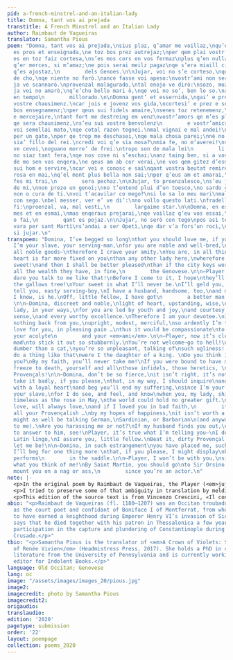 ```yaml
---
pid: a-french-minstrel-and-an-italian-lady
title: Domna, tant vos ai prejada
transtitle: A French Minstrel and an Italian Lady
author: Raimbaut de Vaqueiras
translator: Samantha Pious
poem: "Domna, tant vos ai prejada,\nsius plaz, q’amar me voillaz,\nqu’eu sui vostr’endomenjaz,\ncar
  es pros et enseignada,\ne toz bos prez autrejaz;\nper qem plai vostr’amistaz.\ncar
  es en toz faiz cortesa,\ns’es mos cors en vos fermaz\nplus q’en nulla genoesa:\nper
  q’er merces, si m’amaz;\ne pois serai meilz pagaz\nqe s’era miaill ciutaz,\nab l’aver,
  q’es ajostaz,\n        dels Genoes.\n\nJujar, voi no s’e corteso,\nqe me chaidejai
  de cho,\nqe niente no farò.\nance fasse voi apeso:\nvostr’ami non serò. \ncerto
  ja ve scannarò.\nprovenzal malagurado,\ntal enojo ve dirò:\nsozo, mozo, escalvado!\nni
  ja voi no amarò,\nq’e’chu bello mari ò,\nqe voi no se’, ben lo so.\nandai via, frar’,
  en tempo\n        millorado.\n\nDomna gent’ et essernida,\ngai’ e pros e conoissenz,\nvallam
  vostre chausimenz.\ncar jois e jovenz vos gida,\ncortesi’ e prez e senz,\ne toz
  bos ensegnamenz;\nper qeus sui fidels amaire,\nsenes toz retenemenz,\nfrancs, humils
  e mercejaire,\ntant fort me destreing em venz\nvostr’amors qe m’es plasenz;\nper
  qe sera chausimenz,\ns’eu sui vostre benvolenz\n        e vostr’amics.\n\nJujar,
  voi semellai mato,\nqe cotal razon tegnei.\nmal vignai e mal andei!\nnon ave’ sen
  per un gato,\nper qe trop me deschasei,\nqe mala chosa parei;\nnè no faria tal cosa,\nsi
  sia’ fillo del rei.\ncredi voi q’e sia mosa?\nmia fe, no m’averei!\nsi per m’amor
  ve cevei,\noguano morre’ de frei:\ntropo son de mala lei\n        li Provenzal.\n\nDomna,
  no siaz tant fera,\nqe nos cove ni s’eschai;\nanz taing ben, si a vos plai,\nqe
  de mo sen vos enqera,\ne qeus am ab cor verai,\ne vos qem gitez d’esmai,\nq’eu vos
  sui hom e servire,\ncar vei e conosc e sai\nqant vostra beutat remire,\nfresca cum
  rosa en mai,\nq’el mont plus bella non sai;\nper q’eus am et amarai,\ne si bona
  fes mi trai,\n        sera pechaz.\n\nJujar, to proenzalesco,\ns’eu ja gauz aja
  de mi,\nnon prezo un genoi;\nno t’entend plui d’un toesco,\no sardo o barbari,\nni
  non o cura de ti.\nvoi t’acavilar co mego?\nsi lo sa lo meu mari\nmal plait averai
  con sego.\nbel messer, ver e’ ve di’:\nno vollo questo lati.\nfradello, ço voja
  fi:\nproenzal, va, mal vesti,\n        largaime star.\n\nDomna, en estraing cossire\nm’avez
  mes et en esmai,\nmas enqeraus prejarai,\nqe voillaz q’eu vos essai,\nsi cum provenzals
  o fai,\n        qant es pojaz.\n\nJujar, no serò con tego\npos asi te cal de mi:\nmeill
  vara per sant Martì\ns’andai a ser Opetì,\nqe dar v’a fors’un rocì,\n        car
  si jujar.\n"
transpoem: "Domina, I’ve begged so long\nthat you should love me, if you want,\nsince
  I’m your slave, your serving-man,\nfor you are noble and well-bred,\nand you provide
  all noble goods—\ntherefore I crave your amity.\nYou are, in all things, courteous.\nMy
  heart is far more fixed on you\nthan any other lady here,\nwherefore I cry you mercy,
  sweet!\nand then I shall be better pleased\nthan if the city keys were mine\nwith
  all the wealth they have, in fine,\n        the Genovese.\n\n—Player, you are insolent.\nHow
  dare you talk to me like that!\nBefore I come to it, I hope\nthey’ll hang you from
  the gallows tree!\nYour sweet is what I’ll never be.\nI’ll geld you, pervert, Provençal!\nI
  tell you, nasty serving-boy,\nI have a husband, handsome, too,\nand more than you,
  I know, is he.\nOff, little fellow, I have got\n        a better man than thee.
  \n\n—Domina, discreet and noble,\nlight of heart, upstanding, wise,\ninstruct me,
  lady, in your ways,\nfor you are led by youth and joy,\nand courtesy, esteem, good
  sense,\nand every worthy excellence.\nTherefore I am your devotee.\nI could hold
  nothing back from you,\nupright, modest, merciful,\nso ardently I’m torn apart\nby
  love for you, in pleasing pain …\nthus it would be compassionate\nto choose me as
  your acolyte\n        and your <em>ami</em>.\n\n—Player, now it’s clear: you’re
  mad\nto stick it out so stubbornly.\nYou’re not welcome—go to hell!\nYou must be
  dumber than a cat,\nyou’re so unpleasant, talking of\nsuch ugliness! I wouldn’t
  do a thing like that\nwere I the daughter of a king. \nDo you think I’m a fool like
  you?\nBy my faith, you’ll never take me!\nIf you were bound to have my love,\nyou’d
  freeze to death, yourself and all\nthose infidels, those heretics, \n        the
  Provençals!\n\n—Domina, don’t be so fierce,\nit isn’t right, it’s not your style!\nDon’t
  take it badly, if you please,\nthat, in my way, I should inquire\nand court you
  with a loyal heart\nand beg you’ll end my suffering,\nsince I’m your serving-man,
  your slave,\nfor I do see, and feel, and know\nwhen you, my lady, shine as bright\nand
  timeless as the rose in May,\nthe world could hold no greater gift.\nTherefore I
  love, will always love,\nand if I loved you in bad faith,\n        it would be sin.\n\n—Player,
  all your Provençalish …\nby my hopes of happiness,\nit isn’t worth a single cent!\nYou
  might as well be talking German,\nSardinian, or Barbarian\n(and anyway, it’s Greek
  to me).\nAre you harassing me or not?\nIf my husband finds you out,\nyou’ll have
  to answer to him, see!\nPlayer, it’s true what I’m telling you—\nI don’t like your
  Latin lingo,\nI assure you, little fellow.\nBeat it, dirty Provençal, \n        and
  let me be!\n\n—Domina, in such estrangement\nyou have placed me, such dismay!\nStill,
  I’ll beg for one thing more:\nthat, if you please, I might display\nhow well a Provençal
  performs\n        in the saddle.\n\n—Player, I won’t be with you,\nsince this is
  what you think of me!\nBy Saint Martin, you should go\nto Sir Orsino, who will know\nto
  mount you on a nag or ass,\n        since you’re an actor.\n"
note: |-
  <p>In the original poem by Raimbaut de Vaqueiras, the Player (<em>jujar</em>) speaks in Old Occitan, in the elevated style of courtly love (<em>fin’amors</em>), while the Domina (<em>domna</em>) responds in a Genovese dialect, in a much lower register. Is the Player a sophisticated seductor or a bumbling ingenu? How much, or how little, does the Domina know about the language of courtly love? Who is the butt of whose joke? The poem seems to be deliberately ambiguous on parchment, allowing for a multiplicity of theatrical interpretations depending on the performers and the demands of their audience.</p>
  <p>I tried to preserve some of that ambiguity in translation by melding archaisms (in the style of Geoffrey Chaucer and Sir Thomas Malory) and more contemporary idioms. For example, a “player” can be an artistic performer or a sexually promiscuous man, just as “domina” can refer to its etymology as the lady of a medieval household or to the dominant woman in a BDSM scenario.</p>
  <p>This edition of the source text is from Vincenzo Crescini, «Il contrasto bilingue di Rambaldo di Vaqueiras», <em>Atti e memorie della reale accademia di Padova</em>, n.s., 7 (1890–1891), pp. 187–202.</p>
abio: "<p>Raimbaut de Vaqueiras (fl. 1180–1207) was an Occitan troubadour who served
  as the court poet and confidant of Boniface I of Montferrat, from whom he claimed
  to have earned a knighthood during Emperor Henry VI’s invasion of Sicily. Legend
  says that he died together with his patron in Thessalonica a few years after their
  participation in the capture and plundering of Constantinople during the Fourth
  Crusade.</p>"
tbio: "<p>Samantha Pious is the translator of <em>A Crown of Violets: Selected Poems
  of Renée Vivien</em> (Headmistress Press, 2017). She holds a PhD in comparative
  literature from the University of Pennsylvania and is currently working as managing
  editor for Indolent Books.</p>"
language: Old Occitan; Genovese
lang: oc
image: "/assets/images/images_20/pious.jpg"
image2: 
imagecredit: photo by Samantha Pious
imagecredit2: 
origaudio: 
translaudio: 
edition: '2020'
pagetype: submission
order: '22'
layout: poempage
collection: poems_2020
---
```

